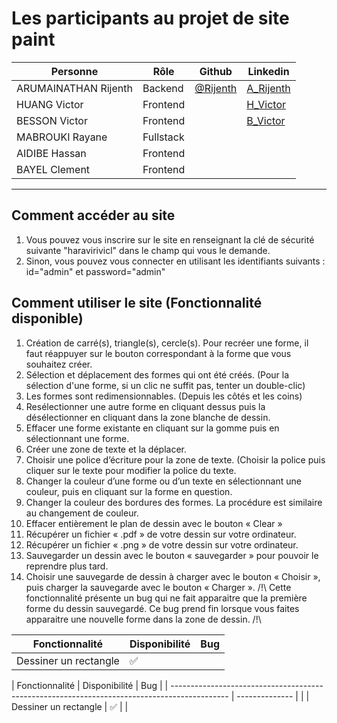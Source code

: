 
# Les participants au projet de site paint

| Personne            | Rôle                      | Github                                   | Linkedin                                                                               |
| ------------------- | ------------------------- | ---------------------------------------- | -------------------------------------------------------------------------------------- |
| ARUMAINATHAN Rijenth        | Backend | [@Rijenth](https://github.com/Rijenth) | [A_Rijenth](https://www.linkedin.com/in/rijentha/)                       |
| HUANG Victor   | Frontend                  |    | [H_Victor](https://www.linkedin.com/in/linkvictorhuang/)             |
| BESSON Victor | Frontend          |  | [B_Victor](https://www.linkedin.com/in/victor-besson/) |
| MABROUKI Rayane    | Fullstack         |   |            |
| AIDIBE Hassan        | Frontend | |                     |
| BAYEL Clement        | Frontend |  |                      |

---

## Comment accéder au site

1. Vous pouvez vous inscrire sur le site en renseignant la clé de sécurité suivante "haravirivicl" dans le champ qui vous le demande.
2. Sinon, vous pouvez vous connecter en utilisant les identifiants suivants : id="admin" et password="admin"

## Comment utiliser le site (Fonctionnalité disponible)

1. Création de carré(s), triangle(s), cercle(s). Pour recréer une forme, il faut réappuyer sur le bouton correspondant à la forme que vous souhaitez créer.
2. Sélection et déplacement des formes qui ont été créés. (Pour la sélection d'une forme, si un clic ne suffit pas, tenter un double-clic)
3. Les formes sont redimensionnables. (Depuis les côtés et les coins)
4. Resélectionner une autre forme en cliquant dessus puis la désélectionner en cliquant dans la zone blanche de dessin.
5. Effacer une forme existante en cliquant sur la gomme puis en sélectionnant une forme.
6. Créer une zone de texte et la déplacer.
7. Choisir une police d’écriture pour la zone de texte. (Choisir la police puis cliquer sur le texte pour modifier la police du texte.
8. Changer la couleur d’une forme ou d’un texte en sélectionnant une couleur, puis en cliquant sur la forme en question.
9. Changer la couleur des bordures des formes. La procédure est similaire au changement de couleur.
10. Effacer entièrement le plan de dessin avec le bouton « Clear »
11. Récupérer un fichier « .pdf » de votre dessin sur votre ordinateur.
12. Récupérer un fichier « .png » de votre dessin sur votre ordinateur.
13. Sauvegarder un dessin avec le bouton « sauvegarder » pour pouvoir le reprendre plus tard.
14. Choisir une sauvegarde de dessin à charger avec le bouton « Choisir », puis charger la sauvegarde avec le bouton « Charger ». /!\ Cette fonctionnalité présente un bug qui ne fait apparaitre que la première forme du dessin sauvegardé. Ce bug prend fin lorsque vous faites apparaitre une nouvelle forme dans la zone de dessin. /!\

| Fonctionnalité             | Disponibilité | Bug                                   | 
| ------------------- | -- | ---------------------------------------- | 
| Dessiner un rectangle        | ✅ |  |

| Fonctionnalité                                                                               | Disponibilité | Bug |
| -------------------------------------------------------------------------------------------- | -------------- | |
| Dessiner un rectangle                                                                        | ✅             | | 
